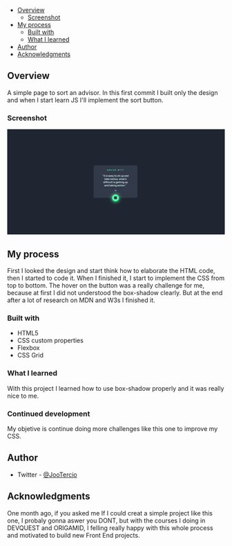 - [Overview](#overview)
  - [Screenshot](#screenshot)
- [My process](#my-process)
  - [Built with](#built-with)
  - [What I learned](#what-i-learned)
- [Author](#author)
- [Acknowledgments](#acknowledgments)

## Overview

A simple page to sort an advisor. In this first commit I built only the design and when I start learn JS I'll implement the sort button.

### Screenshot

![](./images/screenshot.jpg)

## My process

First I looked the design and start think how to elaborate the HTML code, then I started to code it. When I finished it, I start to implement the CSS from top to bottom. The hover on the button was a really challenge for me, because at first I did not understood the box-shadow clearly. But at the end after a lot of research on MDN and W3s I finished it.

### Built with

- HTML5
- CSS custom properties
- Flexbox
- CSS Grid

### What I learned

With this project I learned how to use box-shadow properly and it was really nice to me.

### Continued development

My objetive is continue doing more challenges like this one to improve my CSS.

## Author

- Twitter - [@JooTercio](https://twitter.com/JooTercio)

## Acknowledgments

One month ago, if you asked me If I could creat a simple project like this one, I probaly gonna aswer you DONT, but with the courses I doing in DEVQUEST and ORIGAMID, I felling really happy with this whole process and motivated to build new Front End projects.
